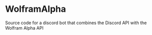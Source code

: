 # WolframAlpha
Source code for a discord bot that combines the Discord API with the Wolfram Alpha API
